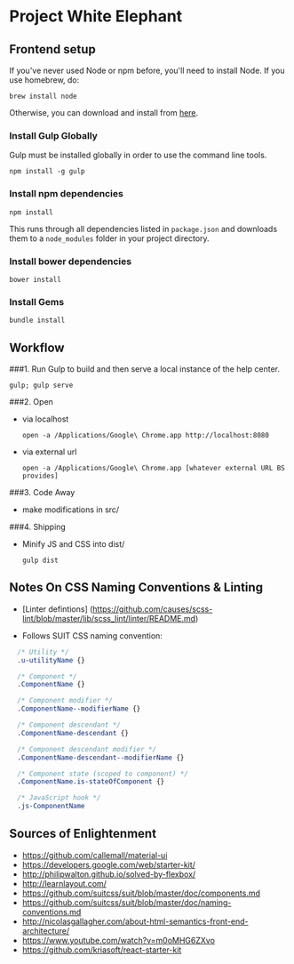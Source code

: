 # Project White Elephant

## Frontend setup
If you've never used Node or npm before, you'll need to install Node.
If you use homebrew, do:

`brew install node`

Otherwise, you can download and install from [here](http://nodejs.org/download/).

### Install Gulp Globally

Gulp must be installed globally in order to use the command line tools.

`npm install -g gulp`

### Install npm dependencies

`npm install`

This runs through all dependencies listed in `package.json` and downloads them
to a `node_modules` folder in your project directory.

### Install bower dependencies

`bower install`

### Install Gems

`bundle install`

## Workflow

###1. Run Gulp to build and then serve a local instance of the help center.

  ```shell
  gulp; gulp serve
  ```

###2. Open

- via localhost
  ```shell
  open -a /Applications/Google\ Chrome.app http://localhost:8080
  ```

- via external url
  ```shell
  open -a /Applications/Google\ Chrome.app [whatever external URL BS provides]
  ```

###3. Code Away
- make modifications in src/

###4. Shipping
- Minify JS and CSS into dist/
  ```
  gulp dist
  ```

## Notes On CSS Naming Conventions & Linting
- [Linter defintions] (https://github.com/causes/scss-lint/blob/master/lib/scss_lint/linter/README.md)

- Follows SUIT CSS naming convention:
```css
  /* Utility */
  .u-utilityName {}

  /* Component */
  .ComponentName {}

  /* Component modifier */
  .ComponentName--modifierName {}

  /* Component descendant */
  .ComponentName-descendant {}

  /* Component descendant modifier */
  .ComponentName-descendant--modifierName {}

  /* Component state (scoped to component) */
  .ComponentName.is-stateOfComponent {}

  /* JavaScript hook */
  .js-ComponentName
```

## Sources of Enlightenment
- https://github.com/callemall/material-ui
- https://developers.google.com/web/starter-kit/
- http://philipwalton.github.io/solved-by-flexbox/
- http://learnlayout.com/
- https://github.com/suitcss/suit/blob/master/doc/components.md
- https://github.com/suitcss/suit/blob/master/doc/naming-conventions.md
- http://nicolasgallagher.com/about-html-semantics-front-end-architecture/
- https://www.youtube.com/watch?v=m0oMHG6ZXvo
- https://github.com/kriasoft/react-starter-kit
